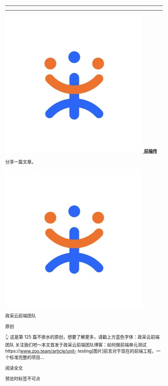 ----------------------------------------
----------------------------------------
[
![](images/0)
**前端传** ](javascript:;)

分享一篇文章。

![](images/0)

政采云前端团队

原创

👆 这是第 125 篇不掺水的原创，想要了解更多，请戳上方蓝色字体：政采云前端团队
关注我们吧～本文首发于政采云前端团队博客：如何做前端单元测试https://www.zoo.team/article/unit-
testing[图片]前言对于现在的前端工程，一个标准完整的项目...

阅读全文

预览时标签不可点

